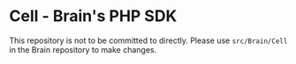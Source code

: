 # Cell - Brain's PHP SDK

This repository is not to be committed to directly. Please use `src/Brain/Cell` in the Brain repository to make changes.